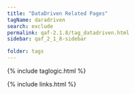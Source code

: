 ```yaml
---
title: "DataDriven Related Pages"
tagName: daradriven
search: exclude
permalink: qaf-2.1.8/tag_datadriven.html
sidebar: qaf_2_1_8-sidebar

folder: tags
---
```

{% include taglogic.html %}

{% include links.html %}

